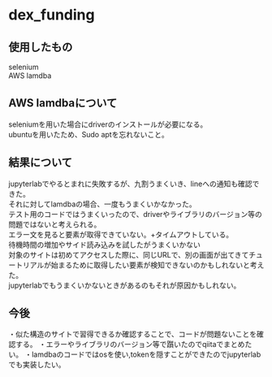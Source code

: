 # dex_funding

## 使用したもの</br>
selenium</br>
AWS lamdba</br>

## AWS lamdbaについて</br>
seleniumを用いた場合にdriverのインストールが必要になる。</br>
ubuntuを用いたため、Sudo aptを忘れないこと。</br>

## 結果について</br>
jupyterlabでやるとまれに失敗するが、九割うまくいき、lineへの通知も確認できた。</br>
それに対してlamdbaの場合、一度もうまくいかなかった。</br>
テスト用のコードではうまくいったので、driverやライブラリのバージョン等の問題ではないと考えられる。</br>
エラー文を見ると要素が取得できていない。+タイムアウトしている。</br>
待機時間の増加やサイド読み込みを試したがうまくいかない</br>
対象のサイトは初めてアクセスした際に、同じURLで、別の画面が出てきてチュートリアルが始まるために取得したい要素が検知できないのかもしれないと考えた。</br>
jupyterlabでもうまくいかないときがあるのもそれが原因かもしれない。

## 今後</br>
・似た構造のサイトで習得できるか確認することで、コードが問題ないことを確認する。
・エラーやライブラリのバージョン等で躓いたのでqiitaでまとめたい。
・lamdbaのコードではosを使い,tokenを隠すことができたのでjupyterlabでも実装したい。
